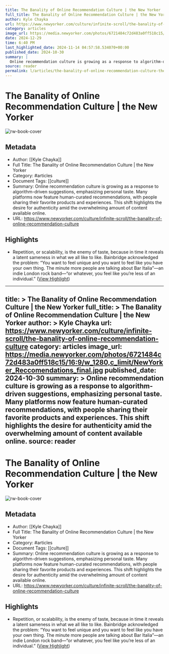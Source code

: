 ```yaml
---
title: The Banality of Online Recommendation Culture | the New Yorker
full_title: The Banality of Online Recommendation Culture | the New Yorker
author: Kyle Chayka
url: https://www.newyorker.com/culture/infinite-scroll/the-banality-of-online-recommendation-culture
category: articles
image_url: https://media.newyorker.com/photos/6721484c72d483a0ff518c15/16:9/w_1280,c_limit/NewYorker_Reccomendations_final.jpg
date: 2024-12-29
time: 6:40 PM
last_highlighted_date: 2024-11-14 04:57:58.534070+00:00
published_date: 2024-10-30
summary: |
  Online recommendation culture is growing as a response to algorithm-driven suggestions, emphasizing personal taste. Many platforms now feature human-curated recommendations, with people sharing their favorite products and experiences. This shift highlights the desire for authenticity amid the overwhelming amount of content available online.
source: reader
permalink: l/articles/the-banality-of-online-recommendation-culture-the-new-yorker
---
```

# The Banality of Online Recommendation Culture | the New Yorker

![rw-book-cover](https://media.newyorker.com/photos/6721484c72d483a0ff518c15/16:9/w_1280,c_limit/NewYorker_Reccomendations_final.jpg)

## Metadata
- Author: [[Kyle Chayka]]
- Full Title: The Banality of Online Recommendation Culture | the New Yorker
- Category: #articles
- Document Tags: [[culture]] 
- Summary: Online recommendation culture is growing as a response to algorithm-driven suggestions, emphasizing personal taste. Many platforms now feature human-curated recommendations, with people sharing their favorite products and experiences. This shift highlights the desire for authenticity amid the overwhelming amount of content available online.
- URL: https://www.newyorker.com/culture/infinite-scroll/the-banality-of-online-recommendation-culture

## Highlights
- Repetition, or scalability, is the enemy of taste, because in time it reveals a latent sameness in what we all like to like. Bainbridge acknowledged the problem: “You want to feel unique and you want to feel like you have your own thing. The minute more people are talking about Bar Italia”—an indie London rock band—“or whatever, you feel like you’re less of an individual.” ([View Highlight](https://read.readwise.io/read/01jcmgj221nyvmkkx4xbwp8eq7))


---
title: >
  The Banality of Online Recommendation Culture | the New Yorker
full_title: >
  The Banality of Online Recommendation Culture | the New Yorker
author: >
  Kyle Chayka
url: https://www.newyorker.com/culture/infinite-scroll/the-banality-of-online-recommendation-culture
category: articles
image_url: https://media.newyorker.com/photos/6721484c72d483a0ff518c15/16:9/w_1280,c_limit/NewYorker_Reccomendations_final.jpg
published_date: 2024-10-30
summary: >
  Online recommendation culture is growing as a response to algorithm-driven suggestions, emphasizing personal taste. Many platforms now feature human-curated recommendations, with people sharing their favorite products and experiences. This shift highlights the desire for authenticity amid the overwhelming amount of content available online.
source: reader
---
# The Banality of Online Recommendation Culture | the New Yorker

![rw-book-cover](https://media.newyorker.com/photos/6721484c72d483a0ff518c15/16:9/w_1280,c_limit/NewYorker_Reccomendations_final.jpg)

## Metadata
- Author: [[Kyle Chayka]]
- Full Title: The Banality of Online Recommendation Culture | the New Yorker
- Category: #articles
- Document Tags: [[culture]] 
- Summary: Online recommendation culture is growing as a response to algorithm-driven suggestions, emphasizing personal taste. Many platforms now feature human-curated recommendations, with people sharing their favorite products and experiences. This shift highlights the desire for authenticity amid the overwhelming amount of content available online.
- URL: https://www.newyorker.com/culture/infinite-scroll/the-banality-of-online-recommendation-culture

## Highlights
- Repetition, or scalability, is the enemy of taste, because in time it reveals a latent sameness in what we all like to like. Bainbridge acknowledged the problem: “You want to feel unique and you want to feel like you have your own thing. The minute more people are talking about Bar Italia”—an indie London rock band—“or whatever, you feel like you’re less of an individual.” ([View Highlight](https://read.readwise.io/read/01jcmgj221nyvmkkx4xbwp8eq7))


